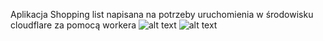 Aplikacja Shopping list napisana na potrzeby uruchomienia w środowisku cloudflare za pomocą workera
![alt text](https://github.com/gitmateo/Shopping_list_cloudflare/Cloudflare_1.png?raw=true)
![alt text](https://github.com/gitmateo/Shopping_list_cloudflare/Cloudflare_2.png?raw=true)
